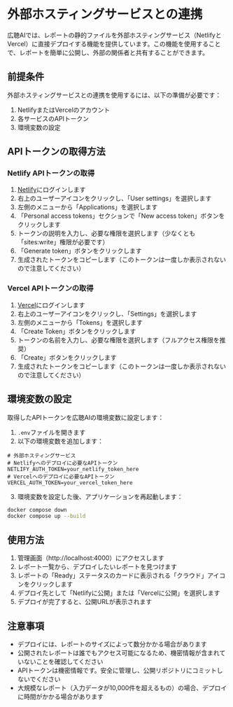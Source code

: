 # 外部ホスティングサービスとの連携

広聴AIでは、レポートの静的ファイルを外部ホスティングサービス（NetlifyとVercel）に直接デプロイする機能を提供しています。この機能を使用することで、レポートを簡単に公開し、外部の関係者と共有することができます。

## 前提条件

外部ホスティングサービスとの連携を使用するには、以下の準備が必要です：

1. NetlifyまたはVercelのアカウント
2. 各サービスのAPIトークン
3. 環境変数の設定

## APIトークンの取得方法

### Netlify APIトークンの取得

1. [Netlify](https://app.netlify.com/)にログインします
2. 右上のユーザーアイコンをクリックし、「User settings」を選択します
3. 左側のメニューから「Applications」を選択します
4. 「Personal access tokens」セクションで「New access token」ボタンをクリックします
5. トークンの説明を入力し、必要な権限を選択します（少なくとも「sites:write」権限が必要です）
6. 「Generate token」ボタンをクリックします
7. 生成されたトークンをコピーします（このトークンは一度しか表示されないので注意してください）

### Vercel APIトークンの取得

1. [Vercel](https://vercel.com/dashboard)にログインします
2. 右上のユーザーアイコンをクリックし、「Settings」を選択します
3. 左側のメニューから「Tokens」を選択します
4. 「Create Token」ボタンをクリックします
5. トークンの名前を入力し、必要な権限を選択します（フルアクセス権限を推奨）
6. 「Create」ボタンをクリックします
7. 生成されたトークンをコピーします（このトークンは一度しか表示されないので注意してください）

## 環境変数の設定

取得したAPIトークンを広聴AIの環境変数に設定します：

1. `.env`ファイルを開きます
2. 以下の環境変数を追加します：

```
# 外部ホスティングサービス
# Netlifyへのデプロイに必要なAPIトークン
NETLIFY_AUTH_TOKEN=your_netlify_token_here
# Vercelへのデプロイに必要なAPIトークン
VERCEL_AUTH_TOKEN=your_vercel_token_here
```

3. 環境変数を設定した後、アプリケーションを再起動します：

```sh
docker compose down
docker compose up --build
```

## 使用方法

1. 管理画面（http://localhost:4000）にアクセスします
2. レポート一覧から、デプロイしたいレポートを見つけます
3. レポートの「Ready」ステータスのカードに表示される「クラウド」アイコンをクリックします
4. デプロイ先として「Netlifyに公開」または「Vercelに公開」を選択します
5. デプロイが完了すると、公開URLが表示されます

## 注意事項

- デプロイには、レポートのサイズによって数分かかる場合があります
- 公開されたレポートは誰でもアクセス可能になるため、機密情報が含まれていないことを確認してください
- APIトークンは機密情報です。安全に管理し、公開リポジトリにコミットしないでください
- 大規模なレポート（入力データが10,000件を超えるもの）の場合、デプロイに時間がかかる場合があります

